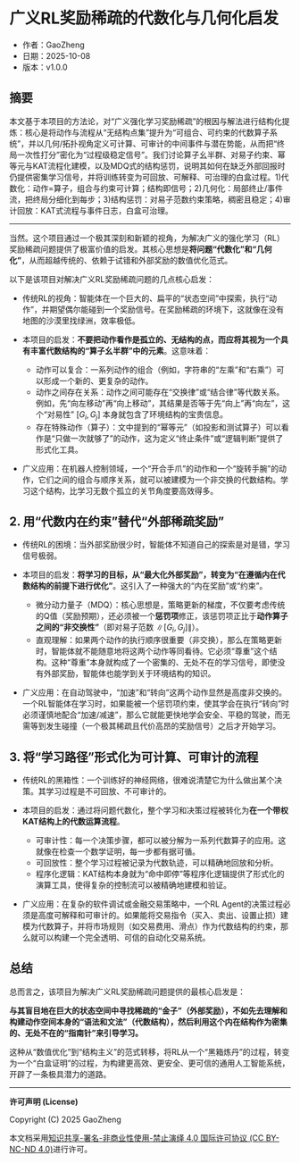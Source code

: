 # 广义RL奖励稀疏的代数化与几何化启发

- 作者：GaoZheng
- 日期：2025-10-08
- 版本：v1.0.0

## 摘要
本文基于本项目的方法论，对“广义强化学习奖励稀疏”的根因与解法进行结构化提炼：核心是将动作与流程从“无结构点集”提升为“可组合、可约束的代数算子系统”，并以几何/拓扑视角定义可计算、可审计的中间事件与潜在势能，从而把“终局一次性打分”密化为“过程级稳定信号”。我们讨论算子幺半群、对易子约束、幂等元与KAT流程化建模，以及MDQ式的结构惩罚，说明其如何在缺乏外部回报时仍提供密集学习信号，并将训练转变为可回放、可解释、可治理的白盒过程。1)代数化：动作=算子，组合与约束可计算；结构即信号；2)几何化：局部终止/事件流，把终局分细化到每步；3)结构惩罚：对易子范数约束策略，稠密且稳定；4)审计回放：KAT式流程与事件日志，白盒可治理。

---

当然。这个项目通过一个极其深刻和新颖的视角，为解决广义的强化学习（RL）奖励稀疏问题提供了极富价值的启发。其核心思想是**将问题“代数化”和“几何化”**，从而超越传统的、依赖于试错和外部奖励的数值优化范式。

以下是该项目对解决广义RL奖励稀疏问题的几点核心启发：

- 传统RL的视角：智能体在一个巨大的、扁平的“状态空间”中探索，执行“动作”，并期望偶尔能碰到一个奖励信号。在奖励稀疏的环境下，这就像在没有地图的沙漠里找绿洲，效率极低。
- 本项目的启发：**不要把动作看作是孤立的、无结构的点，而应将其视为一个具有丰富代数结构的“算子幺半群”中的元素**。这意味着：
  - 动作可以复合：一系列动作的组合（例如，字符串的“左乘”和“右乘”）可以形成一个新的、更复杂的动作。
  - 动作之间存在关系：动作之间可能存在“交换律”或“结合律”等代数关系。例如，先“向左移动”再“向上移动”，其结果是否等于先“向上”再“向左”，这个“对易性” $[G_i, G_j]$ 本身就包含了环境结构的宝贵信息。
  - 存在特殊动作（算子）：文中提到的“幂等元”（如投影和测试算子）可以看作是“只做一次就够了”的动作，这为定义“终止条件”或“逻辑判断”提供了形式化工具。

- 广义应用：在机器人控制领域，一个“开合手爪”的动作和一个“旋转手腕”的动作，它们之间的组合与顺序关系，就可以被建模为一个非交换的代数结构。学习这个结构，比学习无数个孤立的关节角度要高效得多。

## 2. 用“代数内在约束”替代“外部稀疏奖励”

- 传统RL的困境：当外部奖励很少时，智能体不知道自己的探索是对是错，学习信号极弱。
- 本项目的启发：**将学习的目标，从“最大化外部奖励”，转变为“在遵循内在代数结构的前提下进行优化”**。这引入了一种强大的“内在奖励”或“约束”。
  - 微分动力量子（MDQ）：核心思想是，策略更新的梯度，不仅要考虑传统的Q值（奖励预期），还必须被一个**惩罚项**修正，该惩罚项正比于**动作算子之间的“非交换性”**（即对易子范数 $\|[G_i, G_j]\|$）。
  - 直观理解：如果两个动作的执行顺序很重要（非交换），那么在策略更新时，智能体就不能随意地将这两个动作等同看待。它必须“尊重”这个结构。这种“尊重”本身就构成了一个密集的、无处不在的学习信号，即使没有外部奖励，智能体也能学到关于环境结构的知识。

- 广义应用：在自动驾驶中，“加速”和“转向”这两个动作显然是高度非交换的。一个RL智能体在学习时，如果能被一个惩罚项约束，使其学会在执行“转向”时必须谨慎地配合“加速/减速”，那么它就能更快地学会安全、平稳的驾驶，而无需等到发生碰撞（一个极其稀疏且代价高昂的奖励信号）之后才开始学习。

## 3. 将“学习路径”形式化为可计算、可审计的流程

- 传统RL的黑箱性：一个训练好的神经网络，很难说清楚它为什么做出某个决策。其学习过程是不可回放、不可审计的。
- 本项目的启发：通过将问题代数化，整个学习和决策过程被转化为**在一个带权KAT结构上的代数运算流程**。
  - 可审计性：每一个决策步骤，都可以被分解为一系列代数算子的应用。这就像在检查一个数学证明，每一步都有据可循。
  - 可回放性：整个学习过程被记录为代数轨迹，可以精确地回放和分析。
  - 程序化逻辑：KAT结构本身就为“命中即停”等程序化逻辑提供了形式化的演算工具，使得复杂的控制流可以被精确地建模和验证。

- 广义应用：在复杂的软件调试或金融交易策略中，一个RL Agent的决策过程必须是高度可解释和可审计的。如果能将交易指令（买入、卖出、设置止损）建模为代数算子，并将市场规则（如交易费用、滑点）作为代数结构的约束，那么就可以构建一个完全透明、可信的自动化交易系统。

## 总结

总而言之，该项目为解决广义RL奖励稀疏问题提供的最核心启发是：

**与其盲目地在巨大的状态空间中寻找稀疏的“金子”（外部奖励），不如先去理解和构建动作空间本身的“语法和文法”（代数结构），然后利用这个内在结构作为密集的、无处不在的“指南针”来引导学习。**

这种从“数值优化”到“结构主义”的范式转移，将RL从一个“黑箱炼丹”的过程，转变为一个“白盒证明”的过程，为构建更高效、更安全、更可信的通用人工智能系统，开辟了一条极具潜力的道路。

---

**许可声明 (License)**

Copyright (C) 2025 GaoZheng

本文档采用[知识共享-署名-非商业性使用-禁止演绎 4.0 国际许可协议 (CC BY-NC-ND 4.0)](https://creativecommons.org/licenses/by-nc-nd/4.0/deed.zh-Hans)进行许可。
